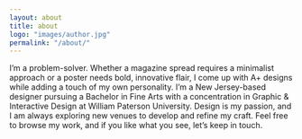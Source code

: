```yaml
---
layout: about
title: about
logo: "images/author.jpg"
permalink: "/about/"
---
```

I’m a problem-solver. Whether a magazine spread requires a minimalist approach or a poster needs bold, innovative flair, I come up with A+ designs while adding a touch of my own personality. I’m a New Jersey-based designer pursuing a Bachelor in Fine Arts with a concentration in Graphic & Interactive Design at William Paterson University. Design is my passion, and I am always exploring new venues to develop and refine my craft. Feel free to browse my work, and if you like what you see, let’s keep in touch.
